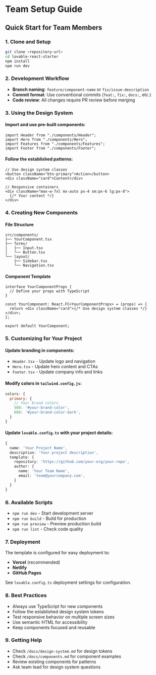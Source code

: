 # Team Setup Guide

## Quick Start for Team Members

### 1. Clone and Setup

```bash
git clone <repository-url>
cd lovable-react-starter
npm install
npm run dev
```

### 2. Development Workflow

- **Branch naming**: `feature/component-name` or `fix/issue-description`
- **Commit format**: Use conventional commits (`feat:`, `fix:`, `docs:`, etc.)
- **Code review**: All changes require PR review before merging

### 3. Using the Design System

#### Import and use pre-built components:

```tsx
import Header from "./components/Header";
import Hero from "./components/Hero";
import Features from "./components/Features";
import Footer from "./components/Footer";
```

#### Follow the established patterns:

```tsx
// Use design system classes
<button className="btn-primary">Action</button>
<div className="card">Content</div>

// Responsive containers
<div className="max-w-7xl mx-auto px-4 sm:px-6 lg:px-8">
  {/* Your content */}
</div>
```

### 4. Creating New Components

#### File Structure

```
src/components/
├── YourComponent.tsx
├── forms/
│   ├── Input.tsx
│   └── Button.tsx
└── layout/
    ├── Sidebar.tsx
    └── Navigation.tsx
```

#### Component Template

```tsx
interface YourComponentProps {
  // Define your props with TypeScript
}

const YourComponent: React.FC<YourComponentProps> = (props) => {
  return <div className="card">{/* Use design system classes */}</div>;
};

export default YourComponent;
```

### 5. Customizing for Your Project

#### Update branding in components:

- `Header.tsx` - Update logo and navigation
- `Hero.tsx` - Update hero content and CTAs
- `Footer.tsx` - Update company info and links

#### Modify colors in `tailwind.config.js`:

```javascript
colors: {
  primary: {
    // Your brand colors
    500: '#your-brand-color',
    600: '#your-brand-color-dark',
  }
}
```

#### Update `lovable.config.ts` with your project details:

```typescript
{
  name: 'Your Project Name',
  description: 'Your project description',
  template: {
    repository: 'https://github.com/your-org/your-repo',
    author: {
      name: 'Your Team Name',
      email: 'team@yourcompany.com',
    }
  }
}
```

### 6. Available Scripts

- `npm run dev` - Start development server
- `npm run build` - Build for production
- `npm run preview` - Preview production build
- `npm run lint` - Check code quality

### 7. Deployment

The template is configured for easy deployment to:

- **Vercel** (recommended)
- **Netlify**
- **GitHub Pages**

See `lovable.config.ts` deployment settings for configuration.

### 8. Best Practices

- Always use TypeScript for new components
- Follow the established design system tokens
- Test responsive behavior on multiple screen sizes
- Use semantic HTML for accessibility
- Keep components focused and reusable

### 9. Getting Help

- Check `/docs/design-system.md` for design tokens
- Check `/docs/components.md` for component examples
- Review existing components for patterns
- Ask team lead for design system questions
